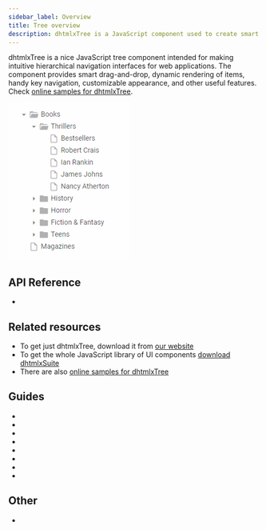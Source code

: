 ```yaml
---
sidebar_label: Overview
title: Tree overview
description: dhtmlxTree is a JavaScript component used to create smart and feature-rich hierarchical trees.
---          
```


dhtmlxTree is a nice JavaScript tree component intended for making intuitive hierarchical navigation interfaces for web applications. 
The component provides smart drag-and-drop, dynamic rendering of items, handy key navigation, customizable appearance, and other useful features. 
Check [online samples for dhtmlxTree](https://docs.dhtmlx.com/suite/samples/tree/). 

![](../assets/tree/tree_front.png)

## API Reference

- [](tree/api/api_overview.md)

## Related resources

- To get just dhtmlxTree, download it from [our website](https://dhtmlx.com/docs/products/dhtmlxTree/download.shtml)
- To get the whole JavaScript library of UI components [download dhtmlxSuite](https://dhtmlx.com/docs/products/dhtmlxSuite/download.shtml)          
- There are also [online samples for dhtmlxTree](https://docs.dhtmlx.com/suite/samples/tree/)    
  
## Guides

- [](initialization_of_dhtmlxtree.md)
- [](configuration.md)   
- [](loading_data.md)
- [](drag_and_drop_handling.md)
- [](work_with_tree.md)
- [](usage_selection.md)
- [](setting_tree_appearance.md)								
- [](events_handling.md)
     
## Other

- [](../migration.md)
